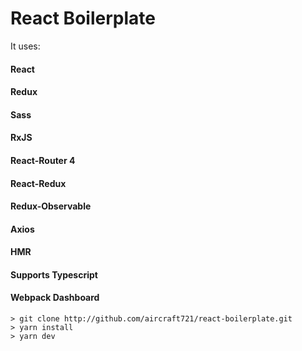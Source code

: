 # React Boilerplate 

It uses: 
#### React
#### Redux
#### Sass
#### RxJS
#### React-Router 4
#### React-Redux
#### Redux-Observable
#### Axios
#### HMR
#### Supports Typescript
#### Webpack Dashboard

```
> git clone http://github.com/aircraft721/react-boilerplate.git
> yarn install
> yarn dev 
```
